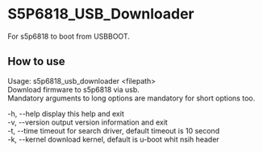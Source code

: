 S5P6818_USB_Downloader
======================

For s5p6818 to boot from USBBOOT.  

How to use
----------
  
  Usage: s5p6818_usb_downloader \<filepath\>  
  Download firmware to s5p6818 via usb.  
  Mandatory arguments to long options are mandatory for short options too.  
  
  -h, --help              display this help and exit  
  -v, --version           output version information and exit  
  -t, --time              timeout for search driver, default timeout is 10 second  
  -k, --kernel            download kernel, default is u-boot whit nsih header  

